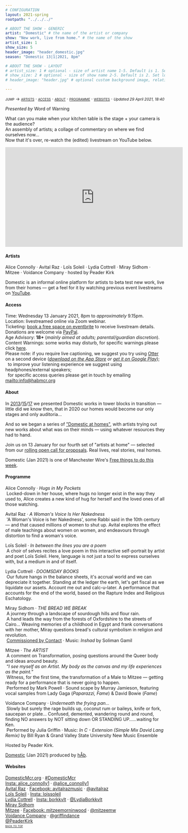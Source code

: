 ```yaml
---
# CONFIGURATION
layout: 2021-spring
rootpath: "../../../"

# ABOUT THE SHOW - GENERIC
artist: "Domestic" # the name of the artist or company
show: "New work, live from home." # the name of the show
artist_size: 1
show_size: 5
header_image: "header_domestic.jpg"  
season: "Domestic 13|1|2021, 8pm"

# ABOUT THE SHOW - LAYOUT
# artist_size: 1 # optional - size of artist name 1-5. Default is 1. Set longer names to lower values
# show_size: 2 # optional - size of show name 2-5. Default is 2. Set longer names to lower values
# header_image: "header.jpg" # optional custom background image, relative to current page

---
```

<span style='font-variant: small-caps'>jump → [artists](/current/2021-domestic/january/#artists) · [access](/current/2021-domestic/january/#access) · [about](/current/2021-domestic/january/#about) · [programme](/current/2021-domestic/january/#programme) · [websites](/current/2021-domestic/january/#websites)</span> · <small>*Updated 29 April 2021, 18:40*</small>     
        
*Presented by* Word of Warning        
         
What can you make when your kitchen table is the stage + your camera is the audience?<br>An assembly of artists; a collage of commentary on where we find ourselves now…<br>Now that it's over, re-watch the (edited) livestream on YouTube below.        
<iframe width="560" height="315" src="http://youtube.com/embed/VsDRVALM2Ao" frameborder="0" allow="accelerometer; autoplay; clipboard-write; encrypted-media; gyroscope; picture-in-picture" allowfullscreen></iframe>        
         
#### Artists       
Alice Connolly · Avital Raz · Loïs Soleil · Lydia Cottrell · Miray Sidhom · Mitzee · Voidance Company · hosted by Peader Kirk       
        
Domestic is an informal online platform for artists to beta test new work, live from their homes — get a feel for it by watching previous event livestreams on <a href="http://youtube.com/playlist?list=PLHmxKLx8cM6BDQVxWcVUAIZapNVroOJWj" target="_blank">YouTube</a>.        
         
#### Access            
Time: Wednesday 13 January 2021, 8pm to *approximately* 9.15pm.<br>Location: livestreamed online via Zoom webinar.<br>Ticketing: <a href="http://eventbrite.co.uk/e/domestic-registration-135405440317" target="_blank">book a free space on eventbrite</a> to receive livestream details.<br>Donations are welcome via <a href="http://paypal.me/warnmcr" target="_blank">PayPal</a>.<br>Age Advisory: **18+** (*mainly aimed at adults; parental/guardian discretion*).<br>Content Warnings: some works may disturb, for specific warnings please click [here](/warnings).<br>Please note: if you require live captioning, we suggest you try using <a href="http://otter.ai/starter-guide?article=generateNotes" target="_blank">Otter</a> on a second device (*<a href="http://itunes.apple.com/us/app/otter-voice-notes/id1276437113" target="_blank">download on the App Store</a> or <a href="http://play.google.com/store/apps/details?id=com.aisense.otter" target="_blank">get it on Google Play</a>*);<br>&nbsp;&nbsp;to improve your listening experience we suggest using headphones/external speakers;<br>&nbsp;&nbsp;for specific access queries please get in touch by emailing <mailto:info@habmcr.org>         
          
#### About         
In [2013](/archive/2013-domestic)/[15](/archive/2015-domestic)/[17](/archive/2017-autumnwinter/pritchard) we presented Domestic works in tower blocks in transition — little did we know then, that in 2020 our homes would become our only stages and only auditoria…        
        
And so we began a series of ["Domestic at homes"](/archive/2020-domestic), with artists trying out new works about what was on their minds — using whatever resources they had to hand.       
        
Join us on 13 January for our fourth set of "artists at home" — selected from our <a href="http://domesticmcr.posthaven.com" target="_blank">rolling open call for proposals</a>. Real lives, real stories, real homes.          
        
Domestic (Jan 2021) is one of Manchester Wire's <a href="http://manchesterwire.co.uk/guide/https-manchesterwire-co-uk-guide-free-things-to-do-at-home-this-week-manchester-camerata-home/" target="_blank">Free things to do this week</a>.         
         
#### Programme                  
Alice Connolly · *Hugs in My Pockets*<br>&nbsp;Locked-down in her house, where hugs no longer exist in the way they used to, Alice creates a new kind of hug for herself and the loved ones of all those watching.          
         
Avital Raz · *A Woman's Voice Is Her Nakedness*<br>&nbsp;'A Woman's Voice is her Nakedness', some Rabbi said in the 10th century — and that caused millions of women to shut up. Avital explores the effect of male teachings about women on women, and endeavours through distortion to find a woman's voice.        
        
Loïs Soleil · *In between the lines you are a poem*<br>&nbsp;A choir of selves recites a love poem in this interactive self-portrait by artist and poet Loïs Soleil. Here, language is not just a tool to express ourselves with, but a medium in and of itself.       
        
Lydia Cottrell · *DOOMSDAY BOOKS*<br>&nbsp;Our future hangs in the balance sheets, it's accrual world and we can depreciate it together. Standing at the ledger the earth, let's get fiscal as we liquidate our assets. Account me out and calc-u-later. A performance that accounts for the end of the world, based on the Rapture Index and Religious Eschatology.           
        
Miray Sidhom · *THE BREAD WE BREAK*<br>&nbsp;A journey through a landscape of sourdough hills and flour rain.<br>&nbsp;A hand leads the way from the forests of Oxfordshire to the streets of Cairo… Weaving memories of a childhood in Egypt and frank conversations with her mother, Miray questions bread's cultural symbolism in religion and revolution.<br>&nbsp;<a href="http://contactmcr.com/news/adam-ali-and-miray-sidhom-new-seed-commissions" target="_blank">Commissioned by Contact</a> · Music: *Inshad* by Soliman Gamil          
        
Mitzee · *The ARTIST*<br>&nbsp;A comment on Transformation, posing questions around the Queer body and ideas around beauty.<br>&nbsp;“*I see myself as an Artist. My body as the canvas and my life experiences as the paint.*”<br>&nbsp;Witness, for the first time, the transformation of a Male to Mitzee — getting ready for a performance that is never going to happen.<br>&nbsp;Performed by Mark Powell · Sound scape by Murray Jamieson, featuring vocal samples from Lady Gaga (*Paparazzi, Fame*) & David Bowie (*Fame*)         
        
Voidance Company · *Underneath the frying pan…*<br>&nbsp;Slowly but surely the rage builds up, coconut rum or baileys, knife or fork, saucepan or plate… Confused, demented, wandering round and round, finding NO answers by NOT sitting down OR STANDING UP……waiting for Ken.<br>&nbsp;Performed by Julia Griffin · Music: *In C - Extension (Simple Mix David Lang Remix)* by Bill Ryan & Grand Valley State University New Music Ensemble        
        
Hosted by Peader Kirk.        
        
[Domestic](/hab/domestic) (Jan 2021) produced by [hÅb](/hab).        
        
#### Websites         
<a href="http://domesticmcr.org" target="_blank">DomesticMcr.org</a> · <a href="http://twitter.com/hashtag/DomesticMcr" target="_blank">#DomesticMcr</a><br><a href="http://instagram.com/alice_connolly1" target="_blank">Insta: alice_connolly1</a> · <a href="http://twitter.com/alice_connolly1" target="_blank">@alice_connolly1</a><br><a href="http://avitalraz.com" target="_blank">Avital Raz</a> · <a href="http://facebook.com/avitalrazmusic" target="_blank">Facebook: avitalrazmusic</a> · <a href="http://twitter.com/avitalraz" target="_blank">@avitalraz</a><br><a href="http://lolososo.hotglue.me" target="_blank">Loïs Soleil</a> · <a href="http://instagram.com/loissoleil" target="_blank">Insta: loissoleil</a><br><a href="http://lydia-cottrell.com" target="_blank">Lydia Cottrell</a> · <a href="http://instagram.com/borkkvlt" target="_blank">Insta: borkkvlt</a> · <a href="http://twitter.com/LydiaBorkkvlt" target="_blank">@LydiaBorkkvlt</a><br><a href="http://contactmcr.com/news/adam-ali-and-miray-sidhom-new-seed-commissions" target="_blank">Miray Sidhom</a><br><a href="http://deadpig.org.uk/mitzee" target="_blank">Mitzee</a> · <a href="http://facebook.com/mitzeemorninwood" target="_blank">Facebook: mitzeemorninwood</a> · <a href="http://twitter.com/mitzeemw" target="_blank">@mitzeemw</a><br><a href="http://griffindance.wixsite.com/grebo" target="_blank">Voidance Company</a> · <a href="http://twitter.com/griffindance" target="_blank">@griffindance</a><br><a href="http://twitter.com/PeaderKirk" target="_blank">@PeaderKirk</a>             
<small><span style='font-variant: small-caps'>[back to top](/current/2021-domestic/january)</span></small>
